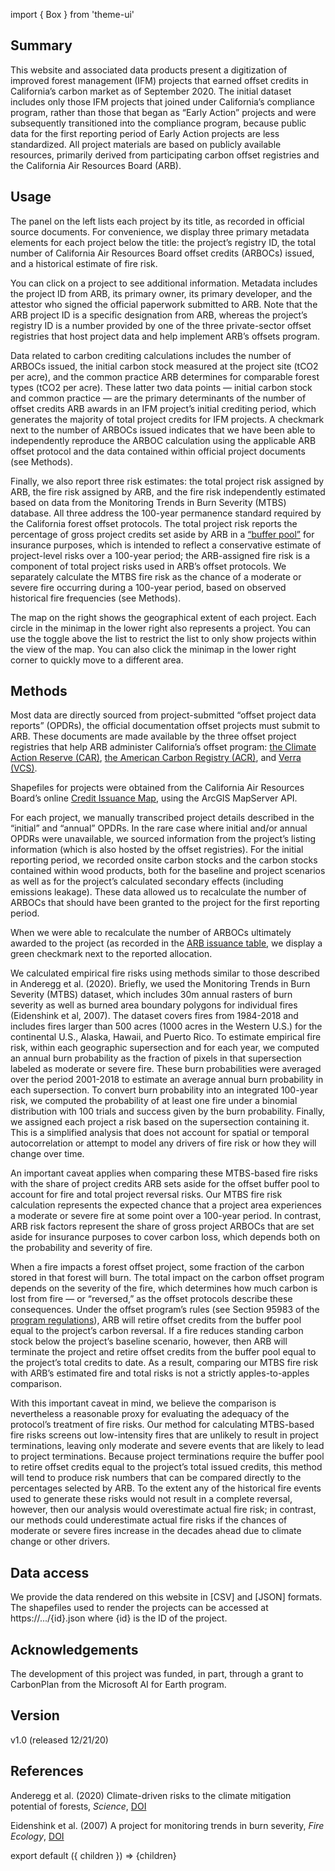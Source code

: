 import { Box } from 'theme-ui'

## Summary

This website and associated data products present a digitization of improved forest management (IFM) projects that earned offset credits in California’s carbon market as of September 2020. The initial dataset includes only those IFM projects that joined under California’s compliance program, rather than those that began as “Early Action” projects and were subsequently transitioned into the compliance program, because public data for the first reporting period of Early Action projects are less standardized. All project materials are based on publicly available resources, primarily derived from participating carbon offset registries and the California Air Resources Board (ARB).

## Usage

The panel on the left lists each project by its title, as recorded in official source documents. For convenience, we display three primary metadata elements for each project below the title: the project’s registry ID, the total number of California Air Resources Board offset credits (ARBOCs) issued, and a historical estimate of fire risk. 

You can click on a project to see additional information. Metadata includes the project ID from ARB, its primary owner, its primary developer, and the attestor who signed the official paperwork submitted to ARB. Note that the ARB project ID is a specific designation from ARB, whereas the project’s registry ID is a number provided by one of the three private-sector offset registries that host project data and help implement ARB’s offsets program. 

Data related to carbon crediting calculations includes the number of ARBOCs issued, the initial carbon stock measured at the project site (tCO2 per acre), and the common practice ARB determines for comparable forest types (tCO2 per acre). These latter two data points — initial carbon stock and common practice — are the primary determinants of the number of offset credits ARB awards in an IFM project’s initial crediting period, which generates the majority of total project credits for IFM projects. A checkmark next to the number of ARBOCs issued indicates that we have been able to independently reproduce the ARBOC calculation using the applicable ARB offset protocol and the data contained within official project documents (see Methods). 

Finally, we also report three risk estimates: the total project risk assigned by ARB, the fire risk assigned by ARB, and the fire risk independently estimated based on data from the Monitoring Trends in Burn Severity (MTBS) database. All three address the 100-year permanence standard required by the California forest offset protocols. The total project risk reports the percentage of gross project credits set aside by ARB in a [“buffer pool”](https://carbonplan.org/research/offset-project-fire) for insurance purposes, which is intended to reflect a conservative estimate of project-level risks over a 100-year period; the ARB-assigned fire risk is a component of total project risks used in ARB’s offset protocols. We separately calculate the MTBS fire risk as the chance of a moderate or severe fire occurring during a 100-year period, based on observed historical fire frequencies (see Methods). 

The map on the right shows the geographical extent of each project. Each circle in the minimap in the lower right also represents a project. You can use the toggle above the list to restrict the list to only show projects within the view of the map. You can also click the minimap in the lower right corner to quickly move to a different area. 

## Methods

Most data are directly sourced from project-submitted “offset project data reports” (OPDRs), the official documentation offset projects must submit to ARB. These documents are made available by the three offset project registries that help ARB administer California’s offset program: [the Climate Action Reserve (CAR)](https://thereserve2.apx.com/myModule/rpt/myrpt.asp?r=111), [the American Carbon Registry (ACR)](https://acr2.apx.com/myModule/rpt/myrpt.asp?r=111), and [Verra (VCS)](https://registry.verra.org/app/search/CA_OPR).

Shapefiles for projects were obtained from the California Air Resources Board’s online [Credit Issuance Map](https://webmaps.arb.ca.gov/ARBOCIssuanceMap/), using the ArcGIS MapServer API.

For each project, we manually transcribed project details described in the “initial” and “annual” OPDRs. In the rare case where initial and/or annual OPDRs were unavailable, we sourced information from the project’s listing information (which is also hosted by the offset registries). For the initial reporting period, we recorded onsite carbon stocks and the carbon stocks contained within wood products, both for the baseline and project scenarios as well as for the project’s calculated secondary effects (including emissions leakage). These data allowed us to recalculate the number of ARBOCs that should have been granted to the project for the first reporting period. 

When we were able to recalculate the number of ARBOCs ultimately awarded to the project (as recorded in the [ARB issuance table](https://ww2.arb.ca.gov/our-work/programs/compliance-offset-program/arb-offset-credit-issuance), we display a green checkmark next to the reported allocation. 

We calculated empirical fire risks using methods similar to those described in Anderegg et al. (2020). Briefly, we used the Monitoring Trends in Burn Severity (MTBS) dataset, which includes 30m annual rasters of burn severity as well as burned area boundary polygons for individual fires (Eidenshink et al, 2007). The dataset covers fires from 1984-2018 and includes fires larger than 500 acres (1000 acres in the Western U.S.) for the continental U.S., Alaska, Hawaii, and Puerto Rico. To estimate empirical fire risk, within each geographic supersection and for each year, we computed an annual burn probability as the fraction of pixels in that supersection labeled as moderate or severe fire. These burn probabilities were averaged over the period 2001-2018 to estimate an average annual burn probability in each supersection. To convert burn probability into an integrated 100-year risk, we computed the probability of at least one fire under a binomial distribution with 100 trials and success given by the burn probability. Finally, we assigned each project a risk based on the supersection containing it. This is a simplified analysis that does not account for spatial or temporal autocorrelation or attempt to model any drivers of fire risk or how they will change over time. 

An important caveat applies when comparing these MTBS-based fire risks with the share of project credits ARB sets aside for the offset buffer pool to account for fire and total project reversal risks. Our MTBS fire risk calculation represents the expected chance that a project area experiences a moderate or severe fire at some point over a 100-year period. In contrast, ARB risk factors represent the share of gross project ARBOCs that are set aside for insurance purposes to cover carbon loss, which depends both on the probability and severity of fire.

When a fire impacts a forest offset project, some fraction of the carbon stored in that forest will burn. The total impact on the carbon offset program depends on the severity of the fire, which determines how much carbon is lost from fire — or “reversed,” as the offset protocols describe these consequences. Under the offset program’s rules (see Section 95983 of the [program regulations](https://ww2.arb.ca.gov/sites/default/files/classic//cc/capandtrade/ct_reg_unofficial.pdf)), ARB will retire offset credits from the buffer pool equal to the project’s carbon reversal. If a fire reduces standing carbon stock below the project’s baseline scenario, however, then ARB will terminate the project and retire offset credits from the buffer pool equal to the project’s total credits to date. As a result, comparing our MTBS fire risk with ARB’s estimated fire and total risks is not a strictly apples-to-apples comparison. 

With this important caveat in mind, we believe the comparison is nevertheless a reasonable proxy for evaluating the adequacy of the protocol’s treatment of fire risks. Our method for calculating MTBS-based fire risks screens out low-intensity fires that are unlikely to result in project terminations, leaving only moderate and severe events that are likely to lead to project terminations. Because project terminations require the buffer pool to retire offset credits equal to the project’s total issued credits, this method will tend to produce risk numbers that can be compared directly to the percentages selected by ARB. To the extent any of the historical fire events used to generate these risks would not result in a complete reversal, however, then our analysis would overestimate actual fire risk; in contrast, our methods could underestimate actual fire risks if the chances of moderate or severe fires increase in the decades ahead due to climate change or other drivers.

## Data access

We provide the data rendered on this website in [CSV] and [JSON] formats. The shapefiles used to render the projects can be accessed at https://.../{id}.json where {id} is the ID of the project.

## Acknowledgements

The development of this project was funded, in part, through a grant to CarbonPlan from the Microsoft AI for Earth program.

## Version

v1.0 (released 12/21/20)

## References

Anderegg et al. (2020) Climate-driven risks to the climate mitigation potential of forests, _Science_, [DOI](https://doi.org/10.1126/science.aaz7005)

Eidenshink et al. (2007) A project for monitoring trends in burn severity, _Fire Ecology_, [DOI](https://doi.org/10.4996/fireecology.0301003)

export default ({ children }) => <Box>{children}</Box>

